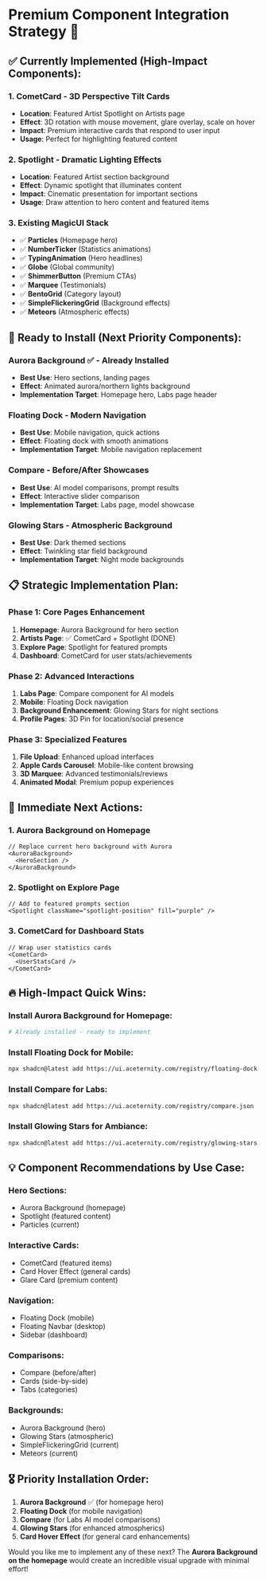 # Premium Component Integration Strategy 🌟

## ✅ **Currently Implemented (High-Impact Components):**

### **1. CometCard** - 3D Perspective Tilt Cards

- **Location**: Featured Artist Spotlight on Artists page
- **Effect**: 3D rotation with mouse movement, glare overlay, scale on hover
- **Impact**: Premium interactive cards that respond to user input
- **Usage**: Perfect for highlighting featured content

### **2. Spotlight** - Dramatic Lighting Effects

- **Location**: Featured Artist section background
- **Effect**: Dynamic spotlight that illuminates content
- **Impact**: Cinematic presentation for important sections
- **Usage**: Draw attention to hero content and featured items

### **3. Existing MagicUI Stack**

- ✅ **Particles** (Homepage hero)
- ✅ **NumberTicker** (Statistics animations)
- ✅ **TypingAnimation** (Hero headlines)
- ✅ **Globe** (Global community)
- ✅ **ShimmerButton** (Premium CTAs)
- ✅ **Marquee** (Testimonials)
- ✅ **BentoGrid** (Category layout)
- ✅ **SimpleFlickeringGrid** (Background effects)
- ✅ **Meteors** (Atmospheric effects)

## 🚀 **Ready to Install (Next Priority Components):**

### **Aurora Background** ✅ - Already Installed

- **Best Use**: Hero sections, landing pages
- **Effect**: Animated aurora/northern lights background
- **Implementation Target**: Homepage hero, Labs page header

### **Floating Dock** - Modern Navigation

- **Best Use**: Mobile navigation, quick actions
- **Effect**: Floating dock with smooth animations
- **Implementation Target**: Mobile navigation replacement

### **Compare** - Before/After Showcases

- **Best Use**: AI model comparisons, prompt results
- **Effect**: Interactive slider comparison
- **Implementation Target**: Labs page, model showcase

### **Glowing Stars** - Atmospheric Background

- **Best Use**: Dark themed sections
- **Effect**: Twinkling star field background
- **Implementation Target**: Night mode backgrounds

## 📋 **Strategic Implementation Plan:**

### **Phase 1: Core Pages Enhancement**

1. **Homepage**: Aurora Background for hero section
2. **Artists Page**: ✅ CometCard + Spotlight (DONE)
3. **Explore Page**: Spotlight for featured prompts
4. **Dashboard**: CometCard for user stats/achievements

### **Phase 2: Advanced Interactions**

1. **Labs Page**: Compare component for AI models
2. **Mobile**: Floating Dock navigation
3. **Background Enhancement**: Glowing Stars for night sections
4. **Profile Pages**: 3D Pin for location/social presence

### **Phase 3: Specialized Features**

1. **File Upload**: Enhanced upload interfaces
2. **Apple Cards Carousel**: Mobile-like content browsing
3. **3D Marquee**: Advanced testimonials/reviews
4. **Animated Modal**: Premium popup experiences

## 🎯 **Immediate Next Actions:**

### **1. Aurora Background on Homepage**

```tsx
// Replace current hero background with Aurora
<AuroraBackground>
  <HeroSection />
</AuroraBackground>
```

### **2. Spotlight on Explore Page**

```tsx
// Add to featured prompts section
<Spotlight className="spotlight-position" fill="purple" />
```

### **3. CometCard for Dashboard Stats**

```tsx
// Wrap user statistics cards
<CometCard>
  <UserStatsCard />
</CometCard>
```

## 🔥 **High-Impact Quick Wins:**

### **Install Aurora Background for Homepage:**

```bash
# Already installed - ready to implement
```

### **Install Floating Dock for Mobile:**

```bash
npx shadcn@latest add https://ui.aceternity.com/registry/floating-dock.json
```

### **Install Compare for Labs:**

```bash
npx shadcn@latest add https://ui.aceternity.com/registry/compare.json
```

### **Install Glowing Stars for Ambiance:**

```bash
npx shadcn@latest add https://ui.aceternity.com/registry/glowing-stars.json
```

## 💡 **Component Recommendations by Use Case:**

### **Hero Sections:**

- Aurora Background (homepage)
- Spotlight (featured content)
- Particles (current)

### **Interactive Cards:**

- CometCard (featured items)
- Card Hover Effect (general cards)
- Glare Card (premium content)

### **Navigation:**

- Floating Dock (mobile)
- Floating Navbar (desktop)
- Sidebar (dashboard)

### **Comparisons:**

- Compare (before/after)
- Cards (side-by-side)
- Tabs (categories)

### **Backgrounds:**

- Aurora Background (hero)
- Glowing Stars (atmospheric)
- SimpleFlickeringGrid (current)
- Meteors (current)

## 🎖️ **Priority Installation Order:**

1. **Aurora Background** ✅ (for homepage hero)
2. **Floating Dock** (for mobile navigation)
3. **Compare** (for Labs AI model comparisons)
4. **Glowing Stars** (for enhanced atmospherics)
5. **Card Hover Effect** (for general card enhancements)

Would you like me to implement any of these next? The **Aurora Background on the homepage** would create an incredible visual upgrade with minimal effort!

